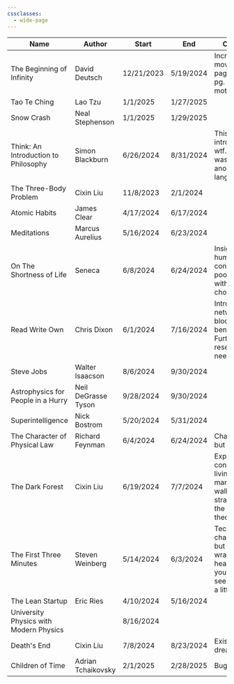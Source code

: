 ```yaml
---
cssclasses:
  - wide-page
---
```



| Name                                   | Author              | Start      | End       | Comment                                                                                               | ISBN          | Img                                                                                                                     |
| -------------------------------------- | ------------------- | ---------- | --------- | ----------------------------------------------------------------------------------------------------- | ------------- | ----------------------------------------------------------------------------------------------------------------------- |
| The Beginning of Infinity              | David Deutsch       | 12/21/2023 | 5/19/2024 | Incredibly moving last page. Reading pg. 459 for motivation.                                          | 9781101549827 | ![Img](https://images-na.ssl-images-amazon.com/images/S/compressed.photo.goodreads.com/books/1311705051i/10483171.jpg)  |
| Tao Te Ching                           | Lao Tzu             | 1/1/2025   | 1/27/2025 |                                                                                                       | 9780060812454 |                                                                                                                         |
| Snow Crash                             | Neal Stephenson     | 1/1/2025   | 1/29/2025 |                                                                                                       | 0553380958    |                                                                                                                         |
| Think: An Introduction to Philosophy   | Simon Blackburn     | 6/26/2024  | 8/31/2024 | This shit is an introduction? wtf. I thought I was reading another language!                          | 9780192854254 |                                                                                                                         |
| The Three-Body Problem                 | Cixin Liu           | 11/8/2023  | 2/1/2024  |                                                                                                       | 9781466853447 | ![Img](https://images-na.ssl-images-amazon.com/images/S/compressed.photo.goodreads.com/books/1415428227i/20518872.jpg)  |
| Atomic Habits                          | James Clear         | 4/17/2024  | 6/17/2024 |                                                                                                       | 9780735211292 |                                                                                                                         |
| Meditations                            | Marcus Aurelius     | 5/16/2024  | 6/23/2024 |                                                                                                       | 9780140449334 |                                                                                                                         |
| On The Shortness of Life               | Seneca              | 6/8/2024   | 6/24/2024 | Insights on human nature, contrasting poor habits with better life choices.                           | 9781365110467 | ![Img](https://images-na.ssl-images-amazon.com/images/S/compressed.photo.goodreads.com/books/1619107079i/97412.jpg)     |
| Read Write Own                         | Chris Dixon         | 6/1/2024   | 7/16/2024 | Introduction to networks and blockchain benefits. Further research needed.                            | 9780593731406 | ![Img](https://images-na.ssl-images-amazon.com/images/S/compressed.photo.goodreads.com/books/1687141213i/178628338.jpg) |
| Steve Jobs                             | Walter Isaacson     | 8/6/2024   | 9/30/2024 |                                                                                                       | 9781451648539 |                                                                                                                         |
| Astrophysics for People in a Hurry     | Neil DeGrasse Tyson | 9/28/2024  | 9/30/2024 |                                                                                                       | 0393609391    | ![Img](https://images-na.ssl-images-amazon.com/images/S/compressed.photo.goodreads.com/books/1562761669i/32191710.jpg)  |
| Superintelligence                      | Nick Bostrom        | 5/20/2024  | 5/31/2024 |                                                                                                       | 9780198739838 |                                                                                                                         |
| The Character of Physical Law          | Richard Feynman     | 6/4/2024   | 6/24/2024 | Challenging but rewarding.                                                                            | 9780262560030 |                                                                                                                         |
| The Dark Forest                        | Cixin Liu           | 6/19/2024  | 7/7/2024  | Explores concepts like living manifestations, wallfacer strategies, and the dark forest theory.       | 9780765386694 |                                                                                                                         |
| The First Three Minutes                | Steven Weinberg     | 5/14/2024  | 6/3/2024  | Technically challenging, but once you wrap your head around it your world seems to grow a little bit. | 9780465024377 |                                                                                                                         |
| The Lean Startup                       | Eric Ries           | 4/10/2024  | 5/16/2024 |                                                                                                       | 9780307887894 |                                                                                                                         |
| University Physics with Modern Physics |                     | 8/16/2024  |           |                                                                                                       | 9780135159552 |                                                                                                                         |
| Death's End                            | Cixin Liu           | 7/8/2024   | 8/23/2024 | Existential dread.                                                                                    | 9780765377104 |                                                                                                                         |
| Children of Time                       | Adrian Tchaikovsky  | 2/1/2025   | 2/28/2025 | Bugs so cool.                                                                                         | 0316452505    |                                                                                                                         |
